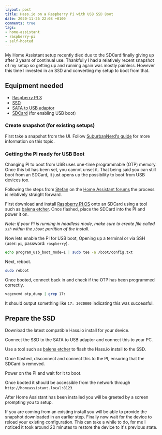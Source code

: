 ```yaml
---
layout: post
title: Hass.io on a Raspberry Pi with USB SSD Boot
date: 2020-11-26 22:08 +0100
comments: true
tags:
- home-assistant
- raspberry-pi
- self-hosted
---
```


My Home Assistant setup recently died due to the SDCard finally giving up after 3 years of continual use. Thankfully I had a relatively recent snapshot of my setup so getting up and running again was mostly painless. However this time I invested in an SSD and converting my setup to boot from that.

## Equipment needed

- [Raspberry PI 3][4]
- [SSD][5]
- [SATA to USB adaptor][6]
- [SDCard][7] (for enabling USB boot)

### Create snapshot (for existing setups)

First take a snapshot from the UI. Follow [SuburbanNerd's guide][3] for more information on this topic.

### Getting the PI ready for USB Boot

Changing PI to boot from USB uses one-time programmable (OTP) memory. Once this bit has been set, you cannot unset it. That being said you can still boot from an SDCard, it just opens up the possibility to boot from USB devices too.

Following the steps from [Stefan][0] on the [Home Assistant forums][1] the process is relatively straight forward.

First download and install [Raspberry PI OS][8] onto an SDCard using a tool such as [balena etcher][2]. Once flashed, place the SDCard into the PI and power it on.

_Note: if your Pi is running in headless mode, make sure to create file called `ssh` within the `/boot` partition of the install._

Now lets enable the PI for USB boot, Opening up a terminal or via SSH (user: `pi`, password: `raspberry`).

```bash
echo program_usb_boot_mode=1 | sudo tee -a /boot/config.txt
```

Next, reboot.

```bash
sudo reboot
```

Once booted, connect back in and check if the OTP has been programmed correctly.

```bash
vcgencmd otp_dump | grep 17:
```

It should output something like `17: 3020000` indicating this was successful.

## Prepare the SSD

Download the latest compatible Hass.io install for your device.

Connect the SSD to the SATA to USB adaptor and connect this to your PC.

Use a tool such as [balena etcher][2] to flash the Hass.io install to the SSD.

Once flashed, disconnect and connect this to the PI, ensuring that the SDCard is removed.

Power on the PI and wait for it to boot.

Once booted it should be accessible from the network through `http://homeassistant.local:8123`.

After Home Assistant has been installed you will be greeted by a screen prompting you to setup.

If you are coming from an existing install you will be able to provide the snapshot downloaded in an earlier step. Finally now wait for the device to reload your existing configuration. This can take a while to do, for me I noticed it took around 20 minutes to restore the device to it's previous state.

[0]: https://community.home-assistant.io/t/usb-boot-on-raspberry-pi-3/20358/129
[1]: https://community.home-assistant.io/
[2]: https://www.balena.io/etcher/
[3]: https://suburbannerd.com/hassiobackup/
[4]: https://affiliate.malachisoord.com/t/c373281f-2a9e-42af-bc1e-db0f01ae12b1
[5]: https://affiliate.malachisoord.com/t/2eef12ce-e94f-450a-a475-e7db6be7806a
[6]: https://affiliate.malachisoord.com/t/bd3ee124-3a2c-4ce0-a6d6-9537aa0fa1e0
[7]: https://affiliate.malachisoord.com/t/27d86c77-e3e8-4e21-abc9-2be97e2003b4
[8]: https://www.raspberrypi.org/software/operating-systems/
